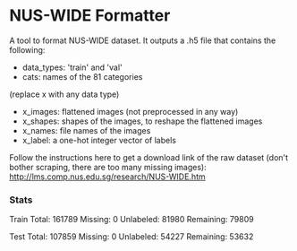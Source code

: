 # NUS-WIDE Formatter

A tool to format NUS-WIDE dataset. It outputs a .h5 file that contains the following:

* data_types: 'train' and 'val'
* cats: names of the 81 categories

(replace x with any data type)

* x_images: flattened images (not preprocessed in any way)
* x_shapes: shapes of the images, to reshape the flattened images
* x_names: file names of the images
* x_label: a one-hot integer vector of labels

Follow the instructions here to get a download link of the raw dataset (don't bother scraping, there are too many missing images):
http://lms.comp.nus.edu.sg/research/NUS-WIDE.htm

### Stats

Train
Total: 161789
Missing: 0
Unlabeled: 81980
Remaining: 79809

Test
Total: 107859
Missing: 0
Unlabeled: 54227
Remaining: 53632
